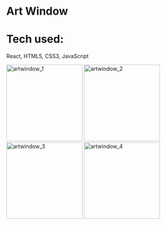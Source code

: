 # Art Window

# Tech used: 

React, HTML5, CSS3, JavaScript 

<img width="200" alt="artwindow_1" src="https://github.com/AnastasiiaAsti/artwindow/assets/97631462/990d2cae-f910-4cf6-8b0e-744181241111">
<img width="200" alt="artwindow_2" src="https://github.com/AnastasiiaAsti/artwindow/assets/97631462/5c0bf9dc-0bb5-49dd-ab3f-90e0b539d352">
<img width="200" alt="artwindow_3" src="https://github.com/AnastasiiaAsti/artwindow/assets/97631462/b9738bcc-fadc-45f8-ab19-3da4fc7b7d15">
<img width="200" alt="artwindow_4" src="https://github.com/AnastasiiaAsti/artwindow/assets/97631462/2b1af19a-9462-49ee-9089-f42b0df7e5f3">

